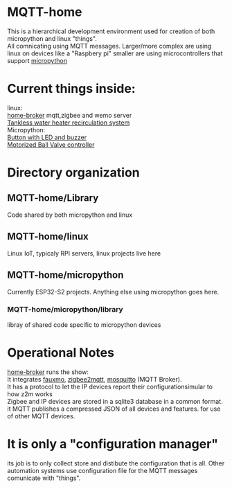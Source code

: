 # MQTT-home
This is a hierarchical development environment used for creation of both micropython and linux "things".  
All comnicating using MQTT messages.
Larger/more complex are using linux on devices like a "Raspbery pi"
smaller are using microcontrollers that support [micropython](https://micropython.org/)

# Current things inside:
linux:   
[home-broker](https://github.com/jdodgen/MQTT-home/tree/main/linux/home-broker)  mqtt,zigbee and wemo server     
[Tankless water heater recirculation system](https://github.com/jdodgen/MQTT-home/tree/main/linux/hot-water-recirc)   
Micropython:   
[Button with LED and buzzer](https://github.com/jdodgen/MQTT-home/tree/main/micropython/LED-Piezo-Button)   
[Motorized Ball Valve controller](https://github.com/jdodgen/MQTT-home/tree/main/micropython/ball_valve_controller)   

# Directory organization
## MQTT-home/Library
Code shared by both micropython and linux
## MQTT-home/linux
Linux IoT, typicaly RPI servers, linux projects live here
## MQTT-home/micropython
Currently ESP32-S2 projects. Anything else using micropython goes here.
### MQTT-home/micropython/library
libray of shared code specific to micropython devices

# Operational Notes
[home-broker](https://github.com/jdodgen/MQTT-home/tree/main/linux/home-broker) runs the show:    
It integrates [fauxmo](https://github.com/n8henrie/fauxmo), [zigbee2mqtt](https://github.com/Koenkk/zigbee2mqtt), [mosquitto](https://github.com/eclipse/mosquitto) (MQTT Broker).  
It has a protocol to let the IP devices report their configurationsimular to how z2m works  
Zigbee and IP devices are stored in a sqlite3 database in a common format.  
it MQTT publishes a compressed JSON of all devices and features. for use of other MQTT devices.   
# It is only a "configuration manager" 
its job is to only collect store and distibute the configuration that is all.
Other automation systems use configuration file for the MQTT messages comunicate with "things".





